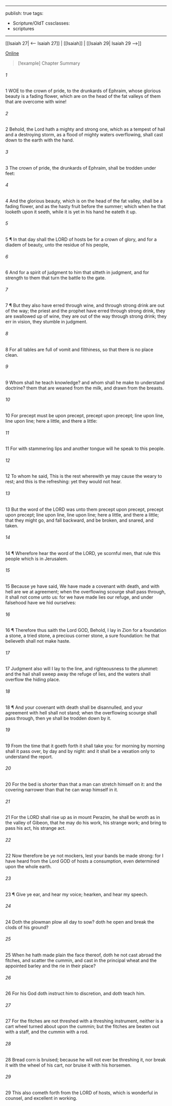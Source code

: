 

---
publish: true
tags:
  - Scripture/OldT
cssclasses:
  - scriptures
---
[[Isaiah 27| <-- Isaiah 27]] | [[Isaiah]] | [[Isaiah 29| Isaiah 29 -->]]

[Online](https://churchofjesuschrist.org/study/scriptures/ot/isa/28?lang=eng)

>[!example] Chapter Summary
>
###### 1
1 WOE to the crown of pride, to the drunkards of Ephraim, whose glorious beauty is a fading flower, which are on the head of the fat valleys of them that are overcome with wine!
###### 2
2 Behold, the Lord hath a mighty and strong one, which as a tempest of hail and a destroying storm, as a flood of mighty waters overflowing, shall cast down to the earth with the hand.
###### 3
3 The crown of pride, the drunkards of Ephraim, shall be trodden under feet:
###### 4
4 And the glorious beauty, which is on the head of the fat valley, shall be a fading flower, and as the hasty fruit before the summer; which when he that looketh upon it seeth, while it is yet in his hand he eateth it up.
###### 5
5 ¶ In that day shall the LORD of hosts be for a crown of glory, and for a diadem of beauty, unto the residue of his people,
###### 6
6 And for a spirit of judgment to him that sitteth in judgment, and for strength to them that turn the battle to the gate.
###### 7
7 ¶ But they also have erred through wine, and through strong drink are out of the way; the priest and the prophet have erred through strong drink, they are swallowed up of wine, they are out of the way through strong drink; they err in vision, they stumble in judgment.
###### 8
8 For all tables are full of vomit and filthiness, so that there is no place clean.
###### 9
9 Whom shall he teach knowledge?  and whom shall he make to understand doctrine?  them that are weaned from the milk, and drawn from the breasts.
###### 10
10 For precept must be upon precept, precept upon precept; line upon line, line upon line; here a little, and there a little:
###### 11
11 For with stammering lips and another tongue will he speak to this people.
###### 12
12 To whom he said, This is the rest wherewith ye may cause the weary to rest; and this is the refreshing: yet they would not hear.
###### 13
13 But the word of the LORD was unto them precept upon precept, precept upon precept; line upon line, line upon line; here a little, and there a little; that they might go, and fall backward, and be broken, and snared, and taken.
###### 14
14 ¶ Wherefore hear the word of the LORD, ye scornful men, that rule this people which is in Jerusalem.
###### 15
15 Because ye have said, We have made a covenant with death, and with hell are we at agreement; when the overflowing scourge shall pass through, it shall not come unto us: for we have made lies our refuge, and under falsehood have we hid ourselves:
###### 16
16 ¶ Therefore thus saith the Lord GOD, Behold, I lay in Zion for a foundation a stone, a tried stone, a precious corner stone, a sure foundation: he that believeth shall not make haste.
###### 17
17 Judgment also will I lay to the line, and righteousness to the plummet: and the hail shall sweep away the refuge of lies, and the waters shall overflow the hiding place.
###### 18
18 ¶ And your covenant with death shall be disannulled, and your agreement with hell shall not stand; when the overflowing scourge shall pass through, then ye shall be trodden down by it.
###### 19
19 From the time that it goeth forth it shall take you: for morning by morning shall it pass over, by day and by night: and it shall be a vexation only to understand the report.
###### 20
20 For the bed is shorter than that a man can stretch himself on it: and the covering narrower than that he can wrap himself in it.
###### 21
21 For the LORD shall rise up as in mount Perazim, he shall be wroth as in the valley of Gibeon, that he may do his work, his strange work; and bring to pass his act, his strange act.
###### 22
22 Now therefore be ye not mockers, lest your bands be made strong: for I have heard from the Lord GOD of hosts a consumption, even determined upon the whole earth.
###### 23
23 ¶ Give ye ear, and hear my voice; hearken, and hear my speech.
###### 24
24 Doth the plowman plow all day to sow?  doth he open and break the clods of his ground?
###### 25
25 When he hath made plain the face thereof, doth he not cast abroad the fitches, and scatter the cummin, and cast in the principal wheat and the appointed barley and the rie in their place?
###### 26
26 For his God doth instruct him to discretion, and doth teach him.
###### 27
27 For the fitches are not threshed with a threshing instrument, neither is a cart wheel turned about upon the cummin; but the fitches are beaten out with a staff, and the cummin with a rod.
###### 28
28 Bread corn is bruised; because he will not ever be threshing it, nor break it with the wheel of his cart, nor bruise it with his horsemen.
###### 29
29 This also cometh forth from the LORD of hosts, which is wonderful in counsel, and excellent in working.



